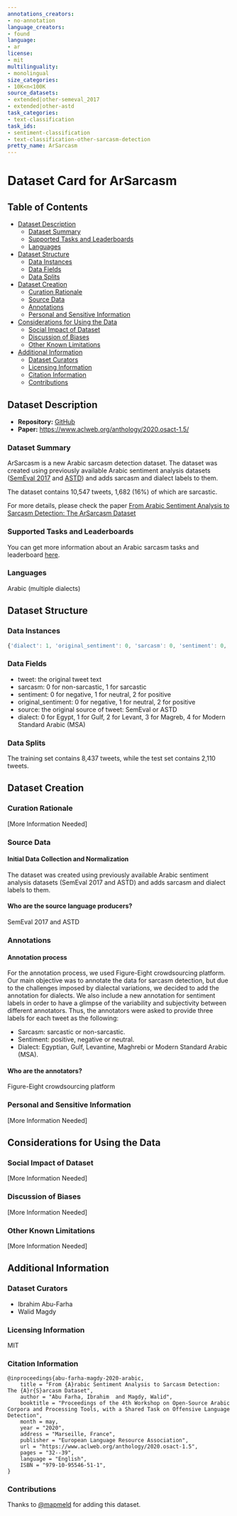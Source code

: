 ```yaml
---
annotations_creators:
- no-annotation
language_creators:
- found
language:
- ar
license:
- mit
multilinguality:
- monolingual
size_categories:
- 10K<n<100K
source_datasets:
- extended|other-semeval_2017
- extended|other-astd
task_categories:
- text-classification
task_ids:
- sentiment-classification
- text-classification-other-sarcasm-detection
pretty_name: ArSarcasm
---
```


# Dataset Card for ArSarcasm

## Table of Contents
- [Dataset Description](#dataset-description)
  - [Dataset Summary](#dataset-summary)
  - [Supported Tasks and Leaderboards](#supported-tasks-and-leaderboards)
  - [Languages](#languages)
- [Dataset Structure](#dataset-structure)
  - [Data Instances](#data-instances)
  - [Data Fields](#data-fields)
  - [Data Splits](#data-splits)
- [Dataset Creation](#dataset-creation)
  - [Curation Rationale](#curation-rationale)
  - [Source Data](#source-data)
  - [Annotations](#annotations)
  - [Personal and Sensitive Information](#personal-and-sensitive-information)
- [Considerations for Using the Data](#considerations-for-using-the-data)
  - [Social Impact of Dataset](#social-impact-of-dataset)
  - [Discussion of Biases](#discussion-of-biases)
  - [Other Known Limitations](#other-known-limitations)
- [Additional Information](#additional-information)
  - [Dataset Curators](#dataset-curators)
  - [Licensing Information](#licensing-information)
  - [Citation Information](#citation-information)
  - [Contributions](#contributions)

## Dataset Description

- **Repository:** [GitHub](https://github.com/iabufarha/ArSarcasm)
- **Paper:** https://www.aclweb.org/anthology/2020.osact-1.5/

### Dataset Summary

ArSarcasm is a new Arabic sarcasm detection dataset.
The dataset was created using previously available Arabic sentiment analysis
datasets ([SemEval 2017](https://www.aclweb.org/anthology/S17-2088.pdf)
and [ASTD](https://www.aclweb.org/anthology/D15-1299.pdf)) and adds sarcasm and
dialect labels to them.

The dataset contains 10,547 tweets, 1,682 (16%) of which are sarcastic.

For more details, please check the paper
[From Arabic Sentiment Analysis to Sarcasm Detection: The ArSarcasm Dataset](https://www.aclweb.org/anthology/2020.osact-1.5/)

### Supported Tasks and Leaderboards

You can get more information about an Arabic sarcasm tasks and leaderboard
[here](https://sites.google.com/view/ar-sarcasm-sentiment-detection/).

### Languages

Arabic (multiple dialects)

## Dataset Structure

### Data Instances

```javascript
{'dialect': 1, 'original_sentiment': 0, 'sarcasm': 0, 'sentiment': 0, 'source': 'semeval', 'tweet': 'نصيحه ما عمرك اتنزل لعبة سوبر ماريو مش زي ما كنّا متوقعين الله يرحم ايامات السيقا والفاميلي #SuperMarioRun'}
```

### Data Fields

- tweet: the original tweet text
- sarcasm: 0 for non-sarcastic, 1 for sarcastic
- sentiment: 0 for negative, 1 for neutral, 2 for positive
- original_sentiment: 0 for negative, 1 for neutral, 2 for positive
- source: the original source of tweet: SemEval or ASTD
- dialect: 0 for Egypt, 1 for Gulf, 2 for Levant, 3 for Magreb, 4 for Modern Standard Arabic (MSA)

### Data Splits

The training set contains 8,437 tweets, while the test set contains 2,110 tweets.

## Dataset Creation

### Curation Rationale

[More Information Needed]

### Source Data

#### Initial Data Collection and Normalization

The dataset was created using previously available Arabic sentiment analysis datasets (SemEval 2017 and ASTD) and adds sarcasm and dialect labels to them.

#### Who are the source language producers?

SemEval 2017 and ASTD

### Annotations

#### Annotation process

For the annotation process, we used Figure-Eight
crowdsourcing platform. Our main objective was to annotate the
data for sarcasm detection, but due to the challenges imposed by dialectal variations, we decided to add the annotation for dialects. We also include a new annotation for
sentiment labels in order to have a glimpse of the variability and subjectivity between different annotators. Thus, the
annotators were asked to provide three labels for each tweet
as the following:

- Sarcasm: sarcastic or non-sarcastic.
- Sentiment: positive, negative or neutral.
- Dialect: Egyptian, Gulf, Levantine, Maghrebi or Modern Standard Arabic (MSA).

#### Who are the annotators?

Figure-Eight crowdsourcing platform

### Personal and Sensitive Information

[More Information Needed]

## Considerations for Using the Data

### Social Impact of Dataset

[More Information Needed]

### Discussion of Biases

[More Information Needed]

### Other Known Limitations

[More Information Needed]

## Additional Information

### Dataset Curators

- Ibrahim Abu-Farha
- Walid Magdy

### Licensing Information

MIT

### Citation Information

```
@inproceedings{abu-farha-magdy-2020-arabic,
    title = "From {A}rabic Sentiment Analysis to Sarcasm Detection: The {A}r{S}arcasm Dataset",
    author = "Abu Farha, Ibrahim  and Magdy, Walid",
    booktitle = "Proceedings of the 4th Workshop on Open-Source Arabic Corpora and Processing Tools, with a Shared Task on Offensive Language Detection",
    month = may,
    year = "2020",
    address = "Marseille, France",
    publisher = "European Language Resource Association",
    url = "https://www.aclweb.org/anthology/2020.osact-1.5",
    pages = "32--39",
    language = "English",
    ISBN = "979-10-95546-51-1",
}
```

### Contributions

Thanks to [@mapmeld](https://github.com/mapmeld) for adding this dataset.
